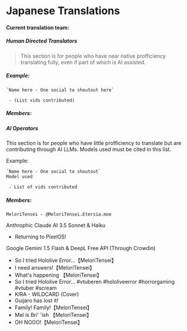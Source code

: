 # Japanese Translations

#### Current translation team:
##### Human Directed Translators

> This section is for people who have near native profficiency
> translating fully, even if part of which is AI assisted.

##### Example: 

    `Name here - One social to shoutout here`
    
     - (List vids contributed)

##### Members:


##### AI Operators
This section is for people who have little profficiency to translate but are contributing through AI LLMs. Models used must be cited in this list.

Example:

    `Name here - One social to shoutout`
    Model used
    
     - List of vids contributed

##### Members:

`MeloriTensei - @MeloriTensei.Etersia.moe`

Anthrophic Claude AI 3.5 Sonnet & Haiku

 - Returning to PixelOS!

Google Gemini 1.5 Flash & DeepL Free API (Through Crowdin)

 - So I tried Hololive Error...【MeloriTensei】 
 - I need answers!【MeloriTensei】
 - What's happening 【MeloriTensei】
 - So I tried Hololive Error... #vtuberen #hololiveerror #horrorgaming #vtuber #scream
 - KIRA - WILDCARD (Cover)
 - Guijaro has lost it!
 - Family! Family!【MeloriTensei】 
 - Mel is Bri' 'ish 【MeloriTensei】
 - OH NOOO!【MeloriTensei】


